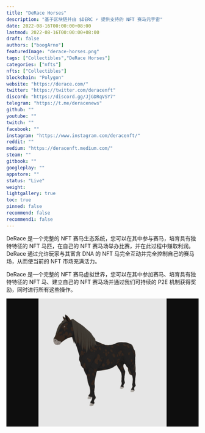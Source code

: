 ```yaml
---
title: "DeRace Horses"
description: "基于区块链并由 $DERC ⚡️ 提供支持的 NFT 赛马元宇宙"
date: 2022-08-16T00:00:00+08:00
lastmod: 2022-08-16T00:00:00+08:00
draft: false
authors: ["boogArno"]
featuredImage: "derace-horses.png"
tags: ["Collectibles","DeRace Horses"]
categories: ["nfts"]
nfts: ["Collectibles"]
blockchain: "Polygon"
website: "https://derace.com/"
twitter: "https://twitter.com/deracenft"
discord: "https://discord.gg/JjGDRqVSY7"
telegram: "https://t.me/deracenews"
github: ""
youtube: ""
twitch: ""
facebook: ""
instagram: "https://www.instagram.com/deracenft/"
reddit: ""
medium: "https://deracenft.medium.com/"
steam: ""
gitbook: ""
googleplay: ""
appstore: ""
status: "Live"
weight: 
lightgallery: true
toc: true
pinned: false
recommend: false
recommend1: false
---
```

DeRace 是一个完整的 NFT 赛马生态系统，您可以在其中参与赛马，培育具有独特特征的 NFT 马匹，在自己的 NFT 赛马场举办比赛，并在此过程中赚取利润。
DeRace 通过允许玩家与其富含 DNA 的 NFT 马完全互动并完全控制自己的赛马场，从而使当前的 NFT 市场充满活力。

DeRace 是一个完整的 NFT 赛马虚拟世界，您可以在其中参加赛马、培育具有独特特征的 NFT 马、建立自己的 NFT 赛马场并通过我们可持续的 P2E 机制获得奖励，同时进行所有这些操作。

![deracehorses-dapp-collectibles-matic-image1_cf3fd57d187fe4147a75253280dd5205](deracehorses-dapp-collectibles-matic-image1_cf3fd57d187fe4147a75253280dd5205.png)
